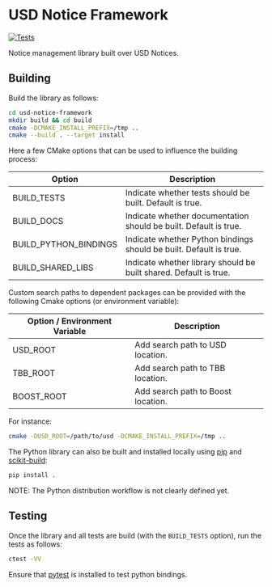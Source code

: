 # USD Notice Framework

[![Tests](https://github.com/wdas/usd-notice-framework/actions/workflows/test.yml/badge.svg?branch=prototype)](https://github.com/wdas/usd-notice-framework/actions/workflows/test.yml)

Notice management library built over USD Notices.

## Building

Build the library as follows:

```bash
cd usd-notice-framework
mkdir build && cd build
cmake -DCMAKE_INSTALL_PREFIX=/tmp ..
cmake --build . --target install
```

Here a few CMake options that can be used to influence the building process:

| Option                 | Description                                                         |
| ---------------------- | ------------------------------------------------------------------- |
| BUILD_TESTS            | Indicate whether tests should be built. Default is true.            |
| BUILD_DOCS             | Indicate whether documentation should be built. Default is true.    |
| BUILD_PYTHON_BINDINGS  | Indicate whether Python bindings should be built. Default is true.  |
| BUILD_SHARED_LIBS      | Indicate whether library should be built shared. Default is true.   |

Custom search paths to dependent packages can be provided with the following
Cmake options (or environment variable):

| Option / Environment Variable  | Description                         |
| ------------------------------ | ----------------------------------- |
| USD_ROOT                       | Add search path to USD location.    |
| TBB_ROOT                       | Add search path to TBB location.    |
| BOOST_ROOT                     | Add search path to Boost location.  |

For instance:

```bash
cmake -DUSD_ROOT=/path/to/usd -DCMAKE_INSTALL_PREFIX=/tmp ..
```

The Python library can also be built and installed locally using
[pip](https://pip.pypa.io/en/stable/) and
[scikit-build](https://scikit-build.readthedocs.io/en/stable/):

```bash
pip install .
```

NOTE: The Python distribution workflow is not clearly defined yet.

## Testing

Once the library and all tests are build (with the `BUILD_TESTS` option), run
the tests as follows:

```bash
ctest -VV
```

Ensure that [pytest](https://docs.pytest.org/en/stable/) is installed to test
python bindings.
